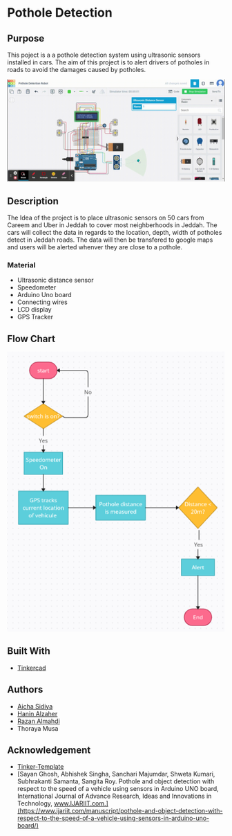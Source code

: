 # Pothole Detection

## Purpose
<!--Purpose of the project-->
This poject is a a pothole detection system using ultrasonic sensors installed in cars. The aim of this project is to alert drivers of potholes in roads to avoid the damages caused by potholes.

![alt text](https://github.com/AichaSidiya/PotholeDetection/blob/main/demoPothole.gif)

## Description
The Idea of the project is to place ultrasonic sensors on 50 cars from Careem and Uber in Jeddah to cover most neighberhoods in Jeddah. The cars will collect the data in regards to the location, depth, width of potholes detect in Jeddah roads. The data will then be transfered to google maps and users will be alerted whenver they are close to a pothole. 
### Material
* Ultrasonic distance sensor
* Speedometer
* Arduino Uno board
* Connecting wires
* LCD display
* GPS Tracker
## Flow Chart

<img src="https://github.com/AichaSidiya/PotholeDetection/blob/main/flowChart.png"/>

## Built With

- [Tinkercad](https://www.tinkercad.com/)


## Authors
<!-- The contributors to the project-->
* [Aicha Sidiya](https://github.com/AichaSidiya)
* [Hanin Alzaher](https://github.com/hanin-az)
* [Razan Almahdi](https://github.com/RazanAlmahdi)
* Thoraya Musa

## Acknowledgement

<!-- Insparation files, codes, and general refrences used in writing the code of the project-->
* [Tinker-Template](https://www.tinkercad.com/things/cyZ2NyNAhiZ)
* [Sayan Ghosh, Abhishek Singha, Sanchari Majumdar, Shweta Kumari, Subhrakanti Samanta, Sangita Roy. Pothole and object detection with respect to the speed of a vehicle using sensors in Arduino UNO board, International Journal of Advance Research, Ideas and Innovations in Technology, www.IJARIIT.com.](https://www.ijariit.com/manuscript/pothole-and-object-detection-with-respect-to-the-speed-of-a-vehicle-using-sensors-in-arduino-uno-board/)

